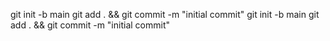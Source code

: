 git init -b main
git add . && git commit -m "initial commit"
git init -b main
git add . && git commit -m "initial commit"

